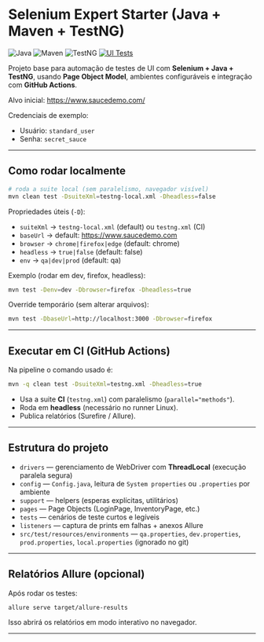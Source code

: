 # Selenium Expert Starter (Java + Maven + TestNG)

![Java](https://img.shields.io/badge/java-17-blue)
![Maven](https://img.shields.io/badge/build-Maven-success)
![TestNG](https://img.shields.io/badge/tests-TestNG-green)
[![UI Tests](https://github.com/raynara-martins/selenium-expert-starter/actions/workflows/ui-tests.yml/badge.svg)](https://github.com/raynara-martins/selenium-expert-starter/actions/workflows/ui-tests.yml)

Projeto base para automação de testes de UI com **Selenium + Java + TestNG**, usando **Page Object Model**, ambientes configuráveis e integração com **GitHub Actions**.

Alvo inicial: https://www.saucedemo.com/
  
Credenciais de exemplo:  
- Usuário: `standard_user`  
- Senha: `secret_sauce`

---

## Como rodar localmente

```bash
# roda a suite local (sem paralelismo, navegador visível)
mvn clean test -DsuiteXml=testng-local.xml -Dheadless=false
```

Propriedades úteis (`-D`):
- `suiteXml` → `testng-local.xml` (default) ou `testng.xml` (CI)
- `baseUrl` → default: https://www.saucedemo.com
- `browser` → `chrome|firefox|edge` (default: chrome)
- `headless` → `true|false` (default: false)
- `env` → `qa|dev|prod` (default: qa)

Exemplo (rodar em dev, firefox, headless):
```bash
mvn test -Denv=dev -Dbrowser=firefox -Dheadless=true
```

Override temporário (sem alterar arquivos):
```bash
mvn test -DbaseUrl=http://localhost:3000 -Dbrowser=firefox
```

---

## Executar em CI (GitHub Actions)

Na pipeline o comando usado é:
```bash
mvn -q clean test -DsuiteXml=testng.xml -Dheadless=true
```

- Usa a suite **CI** (`testng.xml`) com paralelismo (`parallel="methods"`).
- Roda em **headless** (necessário no runner Linux).
- Publica relatórios (Surefire / Allure).

---

## Estrutura do projeto

- `drivers` — gerenciamento de WebDriver com **ThreadLocal** (execução paralela segura)
- `config` — `Config.java`, leitura de `System properties` ou `.properties` por ambiente
- `support` — helpers (esperas explícitas, utilitários)
- `pages` — Page Objects (LoginPage, InventoryPage, etc.)
- `tests` — cenários de teste curtos e legíveis
- `listeners` — captura de prints em falhas + anexos Allure
- `src/test/resources/environments` — `qa.properties`, `dev.properties`, `prod.properties`, `local.properties` (ignorado no git)

---

## Relatórios Allure (opcional)

Após rodar os testes:
```bash
allure serve target/allure-results
```

Isso abrirá os relatórios em modo interativo no navegador.

---